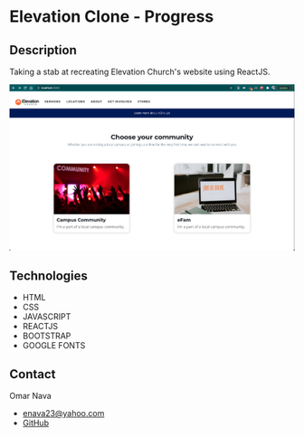 # Elevation Clone - Progress

## Description
Taking a stab at recreating Elevation Church's website using ReactJS.

![Elevatin Clone Screenshot ](./public/images/elvation-clone-screenshot.png)


## Technologies
* HTML
* CSS
* JAVASCRIPT
* REACTJS
* BOOTSTRAP
* GOOGLE FONTS

## Contact 
Omar Nava  
* enava23@yahoo.com  
* [GitHub](https://github.com/omar-94)